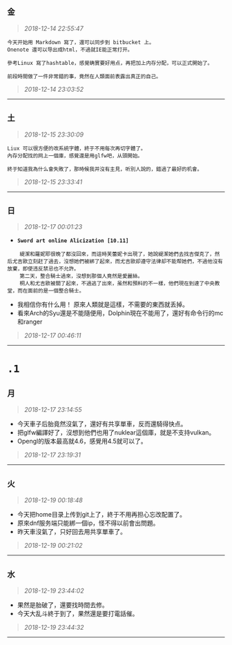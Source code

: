 **`金`**
-------------
>*2018-12-14 22:55:47*
```
今天开始用 Markdown 寫了，還可以同步到 bitbucket 上。
Onenote 還可以导出成html，不過就IE能正常打开。

參考Linux 寫了hashtable，感覺确實要好用点，再把加上内存分配，可以正式開始了。

前段時間做了一件非常錯的事，竟然在人類面前表露出真正的自己。
```
>*2018-12-14 23:03:52*
-------------

**`土`**
------
>*2018-12-15 23:30:09*
```
Liux 可以很方便的改系統字體，終于不用每次再切字體了。
內存分配找的网上一個庫，感覺還是用glfw吧，从頭開始。

終于知道我為什么會失敗了，那時候我并沒有主見，听別人說的，錯過了最好的机會。
```
>*2018-12-15 23:33:41*
--------

**`日`**
--------
>*2018-12-17 00:01:23*

- **`Sword art online Alicization [10.11]`**
```
    緹潔和羅妮耶很晚了都沒回來，而這時芙蕾妮卡出現了，她說緹潔她們去找吉傑克了，然后尤吉歐立刻赶了過去，沒想她們被綁了起來，而尤吉歐却遵守法律却不能帮她們，不過他沒有放棄，即使违反禁忌也不允許。
    第二天，整合騎士過來，沒想到那個人竟然是愛麗絲。
    桐人和尤吉歐被關了起來，不過逃了出來，虽然和預料的不一樣，他們現在到達了中央教堂，而在面前的是一個整合騎士。
```
- 我相信你有什么用！ 原來人類就是這樣，不需要的東西就丢掉。
- 看來Arch的Syu還是不能隨便用，Dolphin現在不能用了，還好有命令行的mc和ranger
>*2018-12-17 00:46:11*
--------

**`.1`**
========

**`月`**
--------
>*2018-12-17 23:14:55*
- 今天車子后胎竟然沒氣了，還好有共享單車，反而還騎得快点。
- 把glfw編譯好了，沒想到他們也用了nuklear這個庫，就是不支持vulkan。
- Opengl的版本最高就4.6，感覺用4.5就可以了。
>*2018-12-17 23:19:31*
--------

**`火`**
--------
>*2018-12-19 00:18:48*
- 今天把home目录上传到git上了，終于不用再担心忘改配置了。
- 原來dnf服务端只能綁一個ip，怪不得以前會出問題。
- 昨天車沒氣了，只好回去用共享單車了。
>*2018-12-19 00:21:02*
--------

**`水`**
--------
>*2018-12-19 23:44:02*
- 果然是胎破了，還要找時間去修。
- 今天大乱斗終于到了，果然還是要打電話催。
>*2018-12-19 23:44:32*
--------
